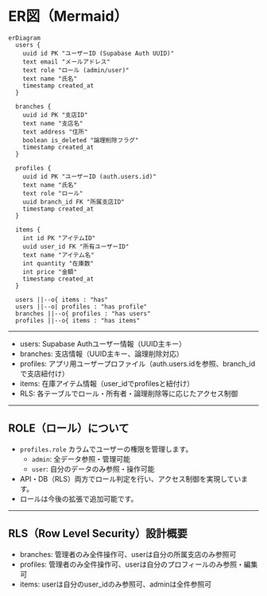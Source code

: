 

# ER図（Mermaid）

```mermaid
erDiagram
  users {
    uuid id PK "ユーザーID (Supabase Auth UUID)"
    text email "メールアドレス"
    text role "ロール (admin/user)"
    text name "氏名"
    timestamp created_at
  }

  branches {
    uuid id PK "支店ID"
    text name "支店名"
    text address "住所"
    boolean is_deleted "論理削除フラグ"
    timestamp created_at
  }

  profiles {
    uuid id PK "ユーザーID (auth.users.id)"
    text name "氏名"
    text role "ロール"
    uuid branch_id FK "所属支店ID"
    timestamp created_at
  }

  items {
    int id PK "アイテムID"
    uuid user_id FK "所有ユーザーID"
    text name "アイテム名"
    int quantity "在庫数"
    int price "金額"
    timestamp created_at
  }

  users ||--o{ items : "has"
  users ||--o| profiles : "has profile"
  branches ||--o{ profiles : "has users"
  profiles ||--o{ items : "has items"
```

---

- users: Supabase Authユーザー情報（UUID主キー）
- branches: 支店情報（UUID主キー、論理削除対応）
- profiles: アプリ用ユーザープロファイル（auth.users.idを参照、branch_idで支店紐付け）
- items: 在庫アイテム情報（user_idでprofilesと紐付け）
- RLS: 各テーブルでロール・所有者・論理削除等に応じたアクセス制御

---

## ROLE（ロール）について

- `profiles.role` カラムでユーザーの権限を管理します。
  - `admin`: 全データ参照・管理可能
  - `user`: 自分のデータのみ参照・操作可能
- API・DB（RLS）両方でロール判定を行い、アクセス制御を実現しています。
- ロールは今後の拡張で追加可能です。

---

## RLS（Row Level Security）設計概要

- branches: 管理者のみ全件操作可、userは自分の所属支店のみ参照可
- profiles: 管理者のみ全件操作可、userは自分のプロフィールのみ参照・編集可
- items: userは自分のuser_idのみ参照可、adminは全件参照可


